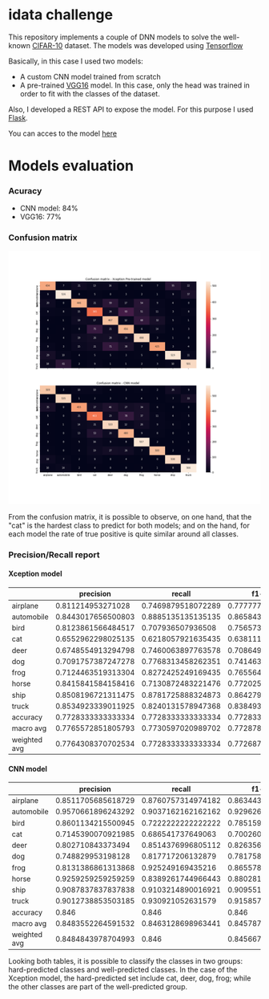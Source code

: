 # idata challenge

This repository implements a couple of DNN models to solve the well-known [CIFAR-10](https://www.cs.toronto.edu/~kriz/cifar.html) dataset. The models was developed using [Tensorflow](https://www.tensorflow.org/)

Basically, in this case I used two models:

- A custom CNN model trained from scratch
- A pre-trained [VGG16](https://www.tensorflow.org/api_docs/python/tf/keras/applications/vgg16/VGG16) model. In this case, only the head was trained in order to fit with the classes of the dataset.


Also, I developed a REST API to expose the model. For this purpose I used [Flask](https://flask.palletsprojects.com/en/2.0.x/).

You can acces to the model [here](https://drive.google.com/drive/folders/175HlLGUiLHWZw8YcJofASzNajTS3id6g?usp=sharing)


# Models evaluation

### Acuracy

- CNN model: 84%
- VGG16: 77%

### Confusion matrix

![Consfusion matrix](https://github.com/ignaciogatti/idata_challenge/blob/main/images/confusion_matrix.png)

From the confusion matrix, it is possible to observe, on one hand, that the "cat" is the hardest class to predict for both models; and on the hand, for each model the rate of true positive is quite similar around all classes. 


### Precision/Recall report

#### Xception model

|              | precision          | recall             | f1-score           | support            |
|--------------|--------------------|--------------------|--------------------|--------------------|
| airplane     | 0.811214953271028  | 0.7469879518072289 | 0.7777777777777777 | 581.0              |
| automobile   | 0.8443017656500803 | 0.8885135135135135 | 0.8658436213991769 | 592.0              |
| bird         | 0.8123861566484517 | 0.707936507936508  | 0.7565733672603902 | 630.0              |
| cat          | 0.6552962298025135 | 0.6218057921635435 | 0.6381118881118881 | 587.0              |
| deer         | 0.6748554913294798 | 0.7460063897763578 | 0.708649468892261  | 626.0              |
| dog          | 0.7091757387247278 | 0.7768313458262351 | 0.7414634146341463 | 587.0              |
| frog         | 0.7124463519313304 | 0.8272425249169435 | 0.7655649500384321 | 602.0              |
| horse        | 0.8415841584158416 | 0.7130872483221476 | 0.7720254314259763 | 596.0              |
| ship         | 0.8508196721311475 | 0.8781725888324873 | 0.8642797668609492 | 591.0              |
| truck        | 0.8534923339011925 | 0.8240131578947368 | 0.8384937238493724 | 608.0              |
| accuracy     | 0.7728333333333334 | 0.7728333333333334 | 0.7728333333333334 | 0.7728333333333334 |
| macro avg    | 0.7765572851805793 | 0.7730597020989702 | 0.7728783410250369 | 6000.0             |
| weighted avg | 0.7764308370702534 | 0.7728333333333334 | 0.7726875979563305 | 6000.0             |


#### CNN model

|              | precision          | recall             | f1-score           | support |
|--------------|--------------------|--------------------|--------------------|---------|
| airplane     | 0.8511705685618729 | 0.8760757314974182 | 0.8634435962680237 | 581.0   |
| automobile   | 0.9570661896243292 | 0.9037162162162162 | 0.9296264118158123 | 592.0   |
| bird         | 0.8601134215500945 | 0.7222222222222222 | 0.7851596203623813 | 630.0   |
| cat          | 0.7145390070921985 | 0.686541737649063  | 0.7002606429192008 | 587.0   |
| deer         | 0.802710843373494  | 0.8514376996805112 | 0.8263565891472869 | 626.0   |
| dog          | 0.748829953198128  | 0.817717206132879  | 0.7817589576547231 | 587.0   |
| frog         | 0.8131386861313868 | 0.925249169435216  | 0.8655788655788655 | 602.0   |
| horse        | 0.9259259259259259 | 0.8389261744966443 | 0.8802816901408451 | 596.0   |
| ship         | 0.9087837837837838 | 0.9103214890016921 | 0.9095519864750633 | 591.0   |
| truck        | 0.9012738853503185 | 0.930921052631579  | 0.9158576051779935 | 608.0   |
| accuracy     | 0.846              | 0.846              | 0.846              | 0.846   |
| macro avg    | 0.8483552264591532 | 0.8463128698963441 | 0.8457875965540195 | 6000.0  |
| weighted avg | 0.8484843978704993 | 0.846              | 0.8456679781259134 | 6000.0  |

Looking both tables, it is possible to classify the classes in two groups: hard-predicted classes and well-predicted classes. In the case of the Xception model,  the hard-predicted set include cat, deer, dog, frog; while the other classes are part of the well-predicted group.
